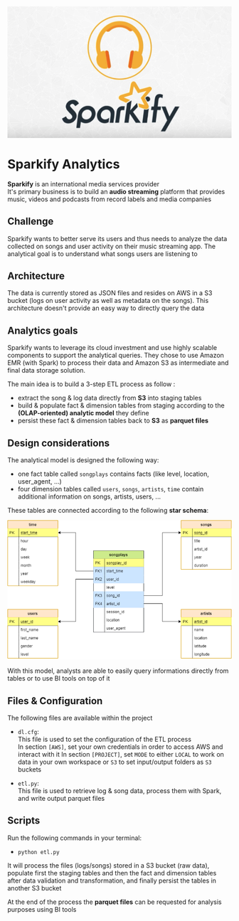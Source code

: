 ![Sparkify](https://github.com/jao6693/ud-de-project4/blob/master/img/sparkify_logo.png?raw=true)

# Sparkify Analytics 

<b>Sparkify</b> is an international media services provider  
It's primary business is to build an <b>audio streaming</b> platform that provides music, videos and podcasts from record labels and media companies  

## Challenge

Sparkify wants to better serve its users and thus needs to analyze the data collected on songs and user activity on their music streaming app. The analytical goal is to understand what songs users are listening to  

## Architecture 

The data is currently stored as JSON files and resides on AWS in a S3 bucket (logs on user activity as well as metadata on the songs). This architecture doesn't provide an easy way to directly query the data  

## Analytics goals 

Sparkify wants to leverage its cloud investment and use highly scalable components to support the analytical queries. They chose to use Amazon EMR (with Spark) to process their data and Amazon S3 as intermediate and final data storage solution.  

The main idea is to build a 3-step ETL process as follow :
* extract the song & log data directly from <b>S3</b> into staging tables  
* build & populate fact & dimension tables from staging according to the <b>(OLAP-oriented) analytic model</b> they define  
* persist these fact & dimension tables back to <b>S3</b> as <b>parquet files</b>  

## Design considerations

The analytical model is designed the following way:  
* one fact table called `songplays` contains facts (like level, location, user_agent, ...)
* four dimension tables called `users`, `songs`, `artists`, `time` contain additional information on songs, artists, users, ...

These tables are connected according to the following <b>star schema</b>:  

![analytic model representation](https://github.com/jao6693/ud-de-project4/blob/master/img/analytic_model.png?raw=true)

With this model, analysts are able to easily query informations directly from tables or to use BI tools on top of it   

## Files & Configuration

The following files are available within the project
* `dl.cfg`:  
This file is used to set the configuration of the ETL process  
In section `[AWS]`, set your own credentials in order to access AWS and interact with it
In section `[PROJECT]`, set `MODE` to either `LOCAL` to work on data in your own workspace or `S3` to set input/output folders as `S3` buckets  

* `etl.py`:  
This file is used to retrieve log & song data, process them with Spark, and write output parquet files   

## Scripts

Run the following commands in your terminal:  
* `python etl.py`  

It will process the files (logs/songs) stored in a S3 bucket (raw data), populate first the staging tables and then the fact and dimension tables after data validation and transformation, and finally persist the tables in another S3 bucket  

At the end of the process the <b>parquet files</b> can be requested for analysis purposes using BI tools